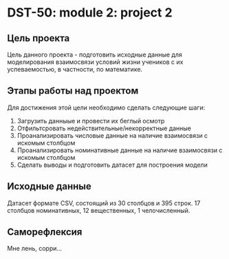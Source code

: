 # DST-50: module 2: project 2

## Цель проекта
Цель данного проекта - подготовить исходные данные для моделирования взаимосвязи условий жизни учеников с их успеваемостью, в частности, по математике.

## Этапы работы над проектом
Для достижения этой цели необходимо сделать следующие шаги:
1. Загрузить данныые и провести их беглый осмотр
2. Отфильтсровать недействительные/некорректные данные
3. Проанализировать числовые данные на наличие взаимосвязи с искомым столбцом
4. Проанализировать номинативные данные на наличие взаимосвязи с искомым столбцом
5. Сделать выводы и подготовить датасет для построения модели

## Исходные данные
Датасет формате CSV, состоящий из 30 столбцов и 395 строк. 17 столбцов номинативных, 12 вещественных, 1 челочисленный.

## Саморефлексия
Мне лень, сорри...
